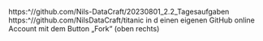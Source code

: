 https:^//github.com/Nils-DataCraft/20230801_2.2_Tagesaufgaben
https:^//github.com/NilsDataCraft/titanic in d
einen eigenen GitHub online Account mit dem Button „Fork“ (oben rechts)